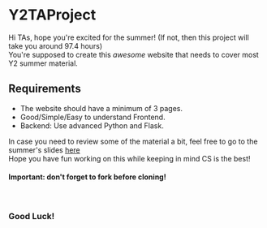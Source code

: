 # Y2TAProject

Hi TAs, hope you're excited for the summer! (If not, then this project will take you around 97.4 hours)<br>
You're supposed to create this <i>awesome</i> website that needs to cover most Y2 summer material.
<br>
<h2> Requirements </h2>
<ul>
<li>The website should have a minimum of 3 pages.</li>
<li>Good/Simple/Easy to understand Frontend.</li>
<li>Backend: Use advanced Python and Flask.</li>
</ul>

In case you need to review some of the material a bit, feel free to go to the summer's slides <a href="www.tinyurl.com/Y2Material">here</a><br> 
Hope you have fun working on this while keeping in mind CS is the best!

<h4>Important: don't forget to fork before cloning!</h4>
<br>
<h3>Good Luck!</h3>